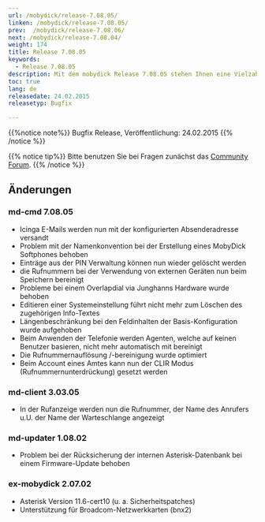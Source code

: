 ```yaml
---
url: /mobydick/release-7.08.05/
linken: /mobydick/release-7.08.05/
prev:  /mobydick/release-7.08.06/
next: /mobydick/release-7.08.04/
weight: 174
title: Release 7.08.05
keywords:
  - Release 7.08.05
description: Mit dem mobydick Release 7.08.05 stehen Ihnen eine Vielzahl an neuen Funtionen zur Verfügung.
toc: true
lang: de
releasedate: 24.02.2015
releasetyp: Bugfix

---
```


{{%notice note%}}
Bugfix Release, Veröffentlichung: 24.02.2015
{{% /notice %}}

{{% notice tip%}}
Bitte benutzen Sie bei Fragen zunächst das [Community Forum](http://community.pascom.net/forum.php "Zu unserem Forum").
{{% /notice %}}

## Änderungen

### md-cmd 7.08.05
* Icinga E-Mails werden nun mit der konfigurierten Absenderadresse versandt
* Problem mit der Namenkonvention bei der Erstellung eines MobyDick Softphones behoben
* Einträge aus der PIN Verwaltung können nun wieder gelöscht werden
* die Rufnummern bei der Verwendung von externen Geräten nun beim Speichern bereinigt
* Probleme bei einem Overlapdial via Junghanns Hardware wurde behoben
* Editieren einer Systemeinstellung führt nicht mehr zum Löschen des zugehörigen Info-Textes
* Längenbeschränkung bei den Feldinhalten der Basis-Konfiguration wurde aufgehoben
* Beim Anwenden der Telefonie werden Agenten, welche auf keinen Benutzer basieren, nicht mehr automatisch mit bereinigt
* Die Rufnummernauflösung /-bereinigung wurde optimiert
* Beim Account eines Amtes kann nun der CLIR Modus (Rufnummernunterdrückung) gesetzt werden

### md-client 3.03.05
* In der Rufanzeige werden nun die Rufnummer, der Name des Anrufers u.U. der Name der Warteschlange angezeigt

### md-updater 1.08.02
* Problem bei der Rücksicherung der internen Asterisk-Datenbank bei einem Firmware-Update behoben

### ex-mobydick 2.07.02
* Asterisk Version 11.6-cert10 (u. a. Sicherheitspatches)
* Unterstützung für Broadcom-Netzwerkkarten (bnx2)
